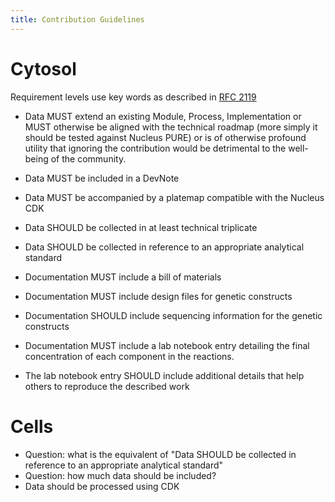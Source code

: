 ```yaml
---
title: Contribution Guidelines
---
```


# Cytosol

Requirement levels use key words as described in [RFC 2119](https://datatracker.ietf.org/doc/html/rfc2119)

- Data MUST extend an existing Module, Process, Implementation or MUST otherwise be aligned with the technical roadmap (more simply it should be tested against Nucleus PURE) or is of otherwise profound utility that ignoring the contribution would be detrimental to the well-being of the community. 
- Data MUST be included in a DevNote
- Data MUST be accompanied by a platemap compatible with the Nucleus CDK
- Data SHOULD be collected in at least technical triplicate
- Data SHOULD be collected in reference to an appropriate analytical standard

- Documentation MUST include a bill of materials
- Documentation MUST include design files for genetic constructs
- Documentation SHOULD include sequencing information for the genetic constructs
- Documentation MUST include a lab notebook entry detailing the final concentration of each component in the reactions.
- The lab notebook entry SHOULD include additional details that help others to reproduce the described work

# Cells

- Question: what is the equivalent of "Data SHOULD be collected in reference to an appropriate analytical standard"
- Question: how much data should be included? 
- Data should be processed using CDK